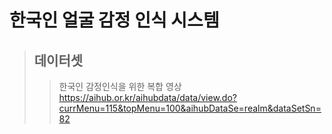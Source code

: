 # 한국인 얼굴 감정 인식 시스템

> ## 데이터셋
>> 한국인 감정인식을 위한 복합 영상    
>> https://aihub.or.kr/aihubdata/data/view.do?currMenu=115&topMenu=100&aihubDataSe=realm&dataSetSn=82
